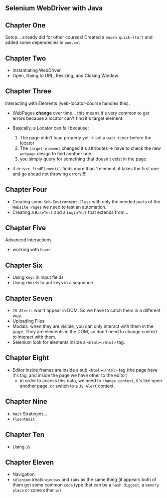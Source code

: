 ## Selenium WebDriver with Java
## Chapter One
Setup... already did for other courses!
Created a `maven quick-start` and added some dependecies in `pom.xml`

## Chapter Two

- Instantiating WebDriver
- Open, Going to URL, Resizing, and Closing Window. 

## Chapter Three
Interacting with Elements (web-locator-course handles this).

- WebPages **change** over time... this means it's very common to get errors because a locator can't find it's target element.
- Basically, a Locator can fail because:
    1. The page didn't load properly yet -> set a `wait timer` before the locator
  2.  The `target-element` changed it's attributes -> have to check the new `webpage` design to find another one.
  3. you simply query for something that doesn't exist in the page.

- if `driver.findElement()` finds more than 1 element, it takes the first one and go ahead not throwing errors!!!!

## Chapter Four
- Creating some `Sub-Environment Class` with only the needed parts of the `Website Pages` we need to test an automation.
- Creating a `BaseTest` and a `LoginTest` that extends from... 

## Chapter Five
Advanced Interactions
- working with `hover`

## Chapter Six
- Using `Keys` in input fields
- Using `chords` to put keys in a sequence

## Chapter Seven
- `JS Alerts` won't appear in DOM. So we have to catch them in a different way.
- Uploading Files
- Modals: when they are visible, you can only interact with them in the page. They are elements in the DOM, so don't need to change context to interact with them.
- Selenium look for elements inside a `<html></html>` tag.

## Chapter Eight
- Editor inside frames are inside a sub `<html></html>` tag (the page have it's tag, and inside the page we have other to the editor)
  - in order to access this data, we need to `change context`, it's like open another page, or switch to a `JS Alert` context.

## Chapter Nine
- `Wait` Strategies...
- `FluentWait`

## Chapter Ten
- Using `JS`

## Chapter Eleven
- Navigation
- `selenium` treats `windows` and `tabs` as the same thing (it appears both of them got some common `code` type that can be a `hash diggest`, a `memory place` or some other `id`)